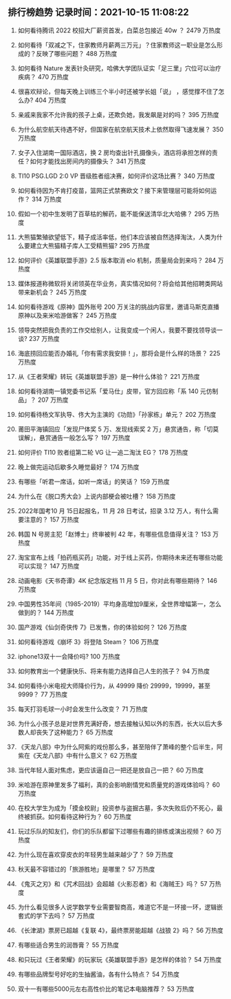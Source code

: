 
## 排行榜趋势 记录时间：2021-10-15 11:08:22
  
  1. 如何看待腾讯 2022 校招大厂薪资首发，白菜总包接近 40w ？ 2479 万热度
    
  2. 如何看待「双减之下，住家教师月薪两三万元」？住家教师这一职业是怎么形成的？反映了哪些问题？ 488 万热度
    
  3. 如何看待 Nature 发表针灸研究，哈佛大学团队证实「足三里」穴位可以治疗疾病？ 470 万热度
    
  4. 很喜欢辩论，但每天晚上训练三个半小时还被学长姐「说」 ，感觉撑不住了怎么办? 404 万热度
    
  5. 亲戚来我家不允许我的孩子上桌，还欺负她，我发飙是对的吗？ 395 万热度
    
  6. 为什么航空航天待遇不好，但国家在航空航天技术上依然取得飞速发展？ 350 万热度
    
  7. 女子入住湖南一国际酒店，换 2 房均查出针孔摄像头，酒店将承担怎样的责任？如何才能找出房间内的摄像头？ 341 万热度
    
  8. TI10 PSG.LGD 2:0 VP 晋级胜者组决赛，如何评价这场比赛？ 340 万热度
    
  9. 如何看待因为不肯打疫苗，篮网正式禁赛欧文？接下来管理层可能将如何运作？ 314 万热度
    
  10. 假如一个初中生发明了百草枯的解药，能不能保送清华北大哈佛？ 295 万热度
    
  11. 大熊猫繁殖欲望低下，精子成活率低，他们本应该被自然选择淘汰，人类为什么要建立大熊猫精子库人工受精熊猫? 295 万热度
    
  12. 如何评价《英雄联盟手游》2.5 版本取消 elo 机制，质量局会到来吗？ 284 万热度
    
  13. 媒体报道称微软将关闭领英在华业务，真实情况如何？将会给其他招聘类网站带来新机会？ 245 万热度
    
  14. 如何看待游戏《原神》国外账号 200 万关注的挑战内容里，邀请马斯克直播原神以及来米哈游做客？ 245 万热度
    
  15. 领导突然把我负责的工作交给别人，让我变成一个闲人，我要不要找领导谈一谈? 237 万热度
    
  16. 海底捞回应能否办婚礼「你有需求我安排！」，那将会是什么样的场景？ 225 万热度
    
  17. 从《王者荣耀》转玩《英雄联盟手游》是一种什么体验？ 221 万热度
    
  18. 如何看待湖南一镇党委书记系「爱马仕」皮带，官方回应称「系 140 元仿制品」？ 207 万热度
    
  19. 如何看待杨文军执导、佟大为主演的《功勋》「孙家栋」单元？ 202 万热度
    
  20. 莆田平海镇回应「发现尸体奖 5 万、发现线索奖 2 万」悬赏通告，称「切莫误解」，悬赏通告一般怎么写？ 197 万热度
    
  21. 如何评价 TI10 败者组第二轮 VG 让一追二淘汰 EG？ 178 万热度
    
  22. 晚上做完运动后歇多久睡觉最好？ 174 万热度
    
  23. 有哪些「听君一席话，如听一席话」的笑话？ 159 万热度
    
  24. 为什么在《脱口秀大会》上说内部梗会被吐槽？ 158 万热度
    
  25. 2022年国考10 月 15日起报名，11 月 28 日考试，招录 3.12 万人，有什么需要注意的？ 157 万热度
    
  26. 韩国 N 号房主犯「赵博士」终审被判 42 年，有哪些信息值得关注？ 153 万热度
    
  27. 淘宝宣布上线「拍药瓶买药」功能，对于线上买药，你期待未来还有哪些功能可以实现？ 147 万热度
    
  28. 动画电影《天书奇谭》4K 纪念版定档 11 月 5 日，你对此有哪些期待？ 146 万热度
    
  29. 中国男性35年间（1985-2019）平均身高增加9厘米，全世界增幅第一，怎么做到的？ 144 万热度
    
  30. 国产游戏《仙剑奇侠传 7》已发售，你的体验如何？ 126 万热度
    
  31. 如何看待游戏《崩坏 3》将登陆 Steam？ 106 万热度
    
  32. iphone13双十一会降价吗? 100 万热度
    
  33. 如何教育出一个健康快乐、将来有能力选择自己人生的孩子？ 94 万热度
    
  34. 如何看待小米电视大师降价行为，从 49999 降价 29999，19999，甚至 9999？ 77 万热度
    
  35. 每天打羽毛球一小时会发生什么改变？ 71 万热度
    
  36. 为什么小孩子总是对世界充满好奇，想去接触认知以外的东西，长大以后大多数人却丧失了这种能力？ 65 万热度
    
  37. 《天龙八部》中为什么阿紫的戏份那么多，甚至陪伴了萧峰的整个后半生，阿紫在《天龙八部》中有什么意义？ 62 万热度
    
  38. 当代年轻人面对焦虑，更应该逼自己一把还是放自己一把？ 60 万热度
    
  39. 米哈游在原神里发多了福利，真的会影响剧情党和质量党的游戏体验吗？ 60 万热度
    
  40. 在校大学生为成为「摸金校尉」投资参与盗掘古墓，多次失败后仍不死心，最终被抓获。如何看待这种行为？ 60 万热度
    
  41. 玩过乐队的知友们，你们的乐队都留下过哪些有趣的排练或演出视频？ 60 万热度
    
  42. 为什么现在喜欢穿皮衣的年轻男生越来越少了？ 59 万热度
    
  43. 秋天最不容错过的「旅游胜地」是哪里？ 57 万热度
    
  44. 《鬼灭之刃》和《咒术回战》会超越《火影忍者》和《海贼王》吗？ 57 万热度
    
  45. 为什么看见很多人说学数学专业需要智商高，难道它不是一环接一环，逻辑嵌套式的学下去吗？ 57 万热度
    
  46. 《长津湖》票房已超越《复联 4》，最终票房能超越《战狼 2》吗？ 56 万热度
    
  47. 有哪些适合男生的润唇膏？ 55 万热度
    
  48. 和只玩过《王者荣耀》的玩家玩《英雄联盟手游》是怎样的体验？ 54 万热度
    
  49. 有哪些品牌型号好吃的生抽酱油，各有什么特点？ 54 万热度
    
  50. 双十一有哪些5000元左右高性价比的笔记本电脑推荐？ 53 万热度
    